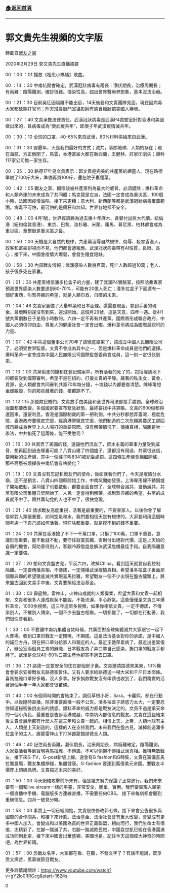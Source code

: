 ###  [:house:返回首頁](https://github.com/ourhimalayas/txt)
---
# 郭文貴先生視頻的文字版
轉載自[戰友之聲](http://littleantvoice.blogspot.com)

2020年2月29日 郭文貴先生直播摘要

00 ：00 ：01 播放《相思小螞蟻》歌曲。

00 ：14 ：30 中南坑開會確定，武漢冠狀病毒有兩長：潛伏期長，治療周期長；有兩難：陰陽難測，確診很難。傳染性高，超出世界醫療界想象，基本沒法治療。

00 ：21 ：30 目前吳征因隔離不能出庭，14天後要和文貴團隊見面，現在因病毒大家都延期打官司；昨天班農戰鬥室攝影師有感冒癥狀把美國人嚇壞。

00 ：27 ：40 文貴承擔法律責任，武漢冠狀病毒是武漢P4實驗室針對香港和美國做出來的，且病毒成為“庚武疫共年”，即庚子年武漢疫情滅共年。

00 ：30 ：10 全球的口罩，40-65%來自武漢，80%材料供給來自武漢。

00 ：31 ：30 霹靂年，火是我們最好的方式；滅共，事關地球、人類的存在；現在海航、方正倒閉了，馬雲，香港富豪大都在新西蘭，王健林、許家印消失；爆料117家公司無一家生存。

00 ：35 ：30 路德17年見文貴表示：郭文貴是完美的共產黨的掘墓人。現在路德準備了100斤大米，準備再買100斤，還在院子裏種菜。

00 ：42 ：05 戰友之家、鋼穆談被共產黨列為最大的威脅，必須鏟除；爆料革命和人類命運的未來成為了共同體；馬克龍是左派，法國一定會成為重災區，100個小時，法國因疫情淪陷，接下來更糟；意大利，新西蘭等都是武漢冠狀病毒覆蓋範圍。病毒不可怕，最可怕的是瘋狂和無知。世界各地都不安全。

00 ：48 ：00 4月1號，世界經濟將為過去幾十年麻木、貪婪付出巨大代價。紐倫港（紐約倫敦香港）、東京、巴黎、洛杉磯、米蘭、羅馬、慕尼黑、柏林都會成為重災區，華爾街是重災區之最。

00 ：50 ：00 天機是大自然的規律，共產黨淩辱自然規律、侮辱、殺害香港人，政客和富豪卻視而不見，他們都會遭報應。武漢冠狀病毒帶有AI性質，長眼、長心；接下來，中國會疫情大爆發，會發生糧食短缺。

00 ：58 ：30 內部戰友情報：武漢感染人數幾百萬，死亡人數超過10萬；老人、孩子很多死在家裏。

01 ：01 ：30 共產黨相信潘多拉盒子的力量，建了武漢P4實驗室，按照哈弗專家預測世界感染人數要達到60-70%，可能有20億人死亡；潘多拉盒子下面還有一個好東西，叫雅典娜的希望，就是人類自救，自贖的未來。

01 ：04：48 文貴家裏備了大量幹菜和日本面條。還需要現金，拿到手裏的現金。最壞時刻還沒有到來，還沒開始。這個月29號，這是天意，四年一遇。從4/1號共黨倒數日子是用小時數的。六四一定不再有共產黨。國際將形成聯合政府，中國人必須信仰自由，尊重人的健康社會一定會出現。爆料革命將成為國際最認可的力量。

01 ：07 ：42 中共這個董事公司70年了該徹底結束了，該成立中國人民無限公司了，必須受世界監督。文貴不會成為其中之一，但是爆料革命成員是他們的選擇。爆料革命一定會成為中國人民無限公司國際監督委員會成員，這一刻一定很快到來。

01 ：10 ：00 共黨偷走的錢都在登記備案中，所有活著的死了的，包括埋到地下的都要受到國際審判，希望不是在紐約，打擾文貴的平靜。藏著的私生女，黃金，資源，全人類都會共同審判共黨70年每分錢，十塊錢以內都要查清楚。陳峰甭想金蟬脫殼，你的那些藏著的錢、槍都跑不了。

01 ：12：15 那些欺民賊們，文貴放手由美國和全世界司法部接手處罰。全球政治版圖都要改變。多個國家要宣布緊急狀態，最終要找中共算賬。文貴的600億都得還回來，還要利息。香港是國際制裁的第一把利劍。中共分秒都想弄臺灣，極度危險，香港政府要徹底完蛋，經濟港幣徹底完蛋，他們制造的二次危機將農民工趕回城市將成為世界上人人喊打的重要原因。沒有解藥情況下，傳播真相，隔離是唯一辦法，中共掐死了這兩條，能不受懲罰？

01 ：16：00 共黨弄了美國的錢，還讓他們流血了，資本主義的軍事力量受到威脅，想再回到過去哪裏可能？八寶山建了四個爐子，還都沒有用過，共黨很迷信，要用新的生產線，其中一個爐子叫8341被紀委處罰。這四條生產線會相繼開爐，那些高層被燒掉後中南坑會有啥變化？

01 ：19 ：00 文貴沒有忘記和戰友們的使命，後面就看你們了，今天是疫情分水嶺，這不是預言，八寶山四個縣開始工作，中南坑開始發喪，上海專用線不銹鋼爐子開始啟動，深圳爐子也要啟動，都要全面自焚了，全球聯合滅共，自動滅共。共黨有限公司集體自焚開始了。人民一定會得到解藥，找到雅典娜的希望，共黨的成員就不中了。跟共黨勾兌的人也不中了，很快兌現。

01 ：21 ：40 請求戰友高度重視，活著是最重要的，不要害家人。以後你會了解信仰對人類很重要，如同空氣和水，我們要相信天是有規律的。大家要利用這個時間考慮一下自己該如何活著。現在啥都重要，就是摸不到的錢不重要。

01 ：24 ：00 共黨在香港搶了不下一千萬口罩，只捐了100萬，口罩不重要，意識形態重要，能不動就不動，要守住寂寞孤獨，否則付出絕對代價，這是上天給的自贖的機會，幫助善待別人，客觀冷靜態度是解決武漢危機最佳手段。自我隔離意識一定要強。

01 ：27 ：20 想和文貴盤古見，平反六四，改掉China，看到這天就要自我控制隔離。一定要傳播真相，不傳謠，一定傳播武漢疫情真相。希望潘多拉盒子裏面那個雅典娜的希望徹底滅共實現喜馬拉雅，希望戰友一個不少出現在盤古龍頭上。將來盤古回到文貴手中後，文貴要捐給法治基金。

01 ：30 ：00 霹靂館，雷神山，火神山成就的人類偉業，希望大家和文貴一起相聚，文貴和很多人達成默契不能說，不能流淚，平心靜氣。這些僅僅是文貴三年爆料革命，1000余視頻，這三年這麽多視頻，如果你相信文貴，一定不傳謠，不傳染別人，不被別人傳染，一個不少去盤古相聚。一切都變了，一切都在行動著，我們很快會看到。

1 ：33 ：00 不要讓中南坑集體自焚時候，共黨面對全球集體滅共大家跟它一起下火葬場。收到口罩的戰友一定閉嘴，不顯擺。這是法治基金對你的承諾，是中國人的諾亞方舟，現在把口罩分給家人和親近的人。最近王艷萍累病了，最近出差累傻了。辦公室兩個員工累的辭職，日本戰友為了弄口罩自己感染，撕口罩的戰友手都腫了。武漢是全球40-60%口罩生產地卻寄不過去口罩。

01 ：36 ：21 路德一定要安全的住在那個房子裏。文貴邀請路德來美東，10%機會會要求安排戰友去路德家暫住。又有人要求給路德送一噸大米和千斤日本面條。喜馬拉雅口罩好多箱，沒人多拿。好多捐款戰友沒有申請也收到了，我們務實的活著過個半年一年大家都會很苗條。

01 ：40 ：00 有個同時開的會結束了。調侃草根小哥，Sara，卡麗熙。都在行動中。以後隨時直播，除非重要直播一般不公告。潘多拉盒子誘惑力太大，一定要忍住知道秘密後說出去的誘惑。爆料革命的威力都是戰友決定的，文貴不過是承天命的一個小角色，最重要是告訴香港戒嚴，中南坑內部信息的戰友。文貴在這些結束後文貴會展示都有什麽人在這三年和文貴一起的。相信上天、上帝，人類地球有主人，人類是上天創造的，這樣的人在支持我們。未來我們在盤古見，滅掉創造潘多拉盒子的主人，霹靂雷神山下打掉霹靂館拯救全人類。

01 ：46 ：40 記住兩長兩難，潛伏期長，治療周期長，病癥難確定，陰陽難測，大家要活著等到實現喜馬拉雅，不傳謠，不可以偷懶不傳播武漢真相。推特無數戰友，接下來G-TV，G-post新版上線。還會有G fashion和G時裝，文貴在籌備喜馬拉雅農場，戰友集體掙錢，集體健康。G-fashion 要達到萬億美元帝國。要戰友半價穿上頂級品牌。文貴描述未來的美好。

01 ：50 ：00 今天網絡攻擊前所未有，但是幾方努力保證了正常進行。我們未來要有一個和live stream一樣的平臺，非常安全，簡單，實用。我們要實現人類第一個直播中手機、電腦版多方連線直播，不需要任何OBS。 接下來每刻都會聽到重磅信息。四月一號見分曉。

01 ：53 ：00 事實上一切已經開始，文貴很快修改郭七條，接下來會公告很多與國際的合作關系，和接下來計劃。法治基金、法治社會會有重大改變，會變成有更多中國人加入，會變成和以美國為首的世界正義聯盟，相向而行，我們生命太有價值，太精彩了。左腳一踹滅了共，右腳一踹滅欺民賊，中國袁世凱已經在香港圓滿成功回到北京，接下來中國會出華盛頓，美國也是。記住今天這個偉大神奇的時間吧，為世界祈禱。

01 ：57 ：00 念戰友名字，大家都在看、在聽，不發文字了？有話不能說，既享受又痛苦，羨慕做節目戰友。

更多詳情請關註：https://www.youtube.com/watch?v=gY2lo0RRGcg&start=1624s

0